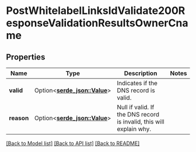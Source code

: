 # PostWhitelabelLinksIdValidate200ResponseValidationResultsOwnerCname

## Properties

Name | Type | Description | Notes
------------ | ------------- | ------------- | -------------
**valid** | Option<[**serde_json::Value**](serde_json::Value.md)> | Indicates if the DNS record is valid. | 
**reason** | Option<[**serde_json::Value**](.md)> | Null if valid. If the DNS record is invalid, this will explain why. | 

[[Back to Model list]](../README.md#documentation-for-models) [[Back to API list]](../README.md#documentation-for-api-endpoints) [[Back to README]](../README.md)



